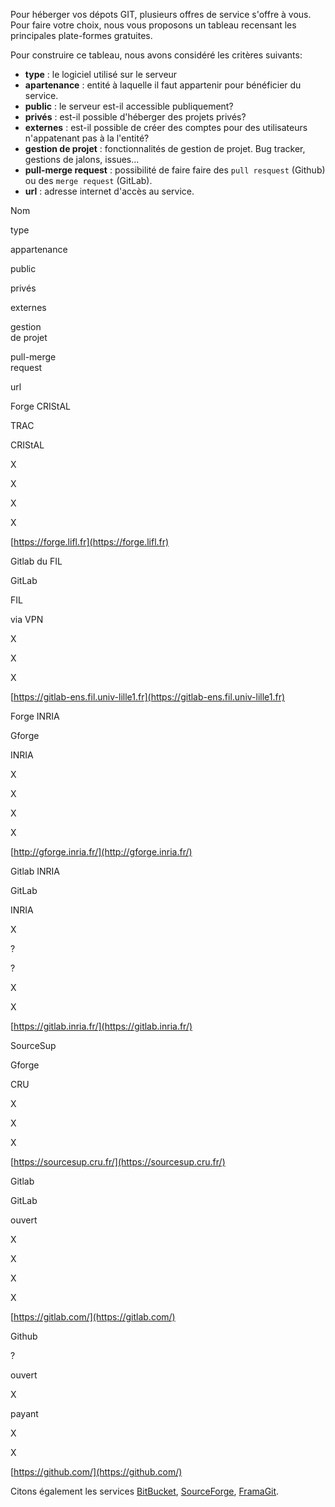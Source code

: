 Pour héberger vos dépots GIT, plusieurs offres de service s'offre à vous. Pour faire votre choix, nous vous proposons un tableau recensant les principales plate-formes gratuites.

Pour construire ce tableau, nous avons considéré les critères suivants:

*   **type** : le logiciel utilisé sur le serveur
*   **apartenance** : entité à laquelle il faut appartenir pour bénéficier du service.
*   **public** : le serveur est-il accessible publiquement?
*   **privés** : est-il possible d'héberger des projets privés?
*   **externes** : est-il possible de créer des comptes pour des utilisateurs n'appatenant pas à la l'entité?
*   **gestion de projet** : fonctionnalités de gestion de projet. Bug tracker, gestions de jalons, issues...
*   **pull-merge request** : possibilité de faire faire des `pull resquest` (Github) ou des `merge request` (GitLab).
*   **url** : adresse internet d'accès au service.

Nom

type

appartenance

public

privés

externes

gestion  
de projet

pull-merge  
request

url

Forge CRIStAL

TRAC

CRIStAL

X

X

X

X

[https://forge.lifl.fr](https://forge.lifl.fr)

Gitlab du FIL

GitLab

FIL

via VPN

X

X

X

[https://gitlab-ens.fil.univ-lille1.fr](https://gitlab-ens.fil.univ-lille1.fr)

Forge INRIA

Gforge

INRIA

X

X

X

X

[http://gforge.inria.fr/](http://gforge.inria.fr/)

Gitlab INRIA

GitLab

INRIA

X

?

?

X

X

[https://gitlab.inria.fr/](https://gitlab.inria.fr/)

SourceSup

Gforge

CRU

X

X

X

[https://sourcesup.cru.fr/](https://sourcesup.cru.fr/)

Gitlab

GitLab

ouvert

X

X

X

X

[https://gitlab.com/](https://gitlab.com/)

Github

?

ouvert

X

payant

X

X

[https://github.com/](https://github.com/)

Citons également les services [BitBucket](https://bitbucket.org/), [SourceForge](https://sourceforge.net/), [FramaGit](https://framagit.org/).